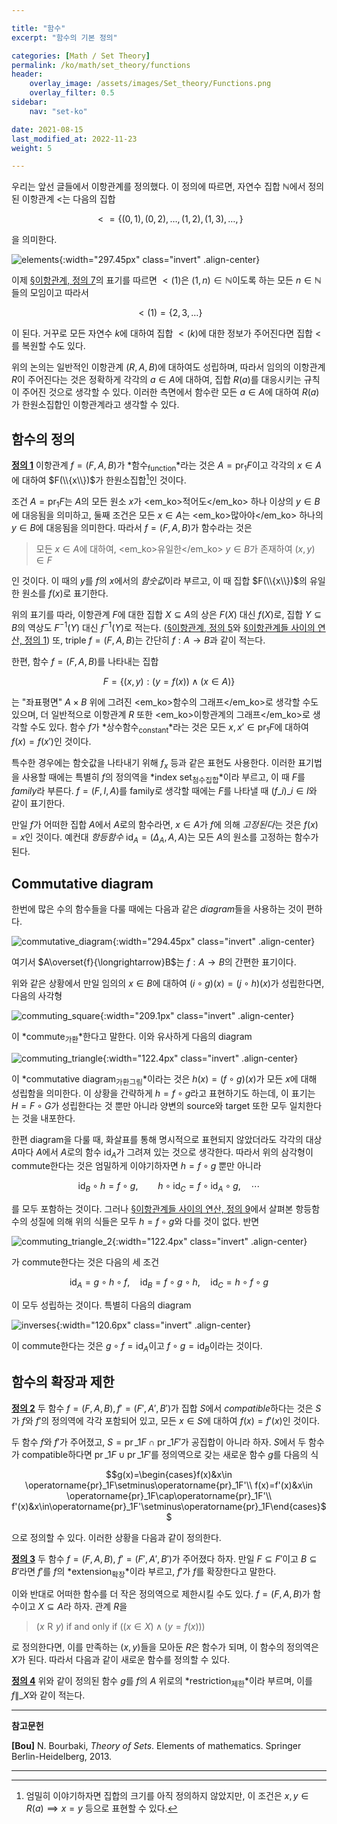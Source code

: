 ```yaml
---

title: "함수"
excerpt: "함수의 기본 정의"

categories: [Math / Set Theory]
permalink: /ko/math/set_theory/functions
header:
    overlay_image: /assets/images/Set_theory/Functions.png
    overlay_filter: 0.5
sidebar: 
    nav: "set-ko"

date: 2021-08-15
last_modified_at: 2022-11-23
weight: 5

---
```


우리는 앞선 글들에서 이항관계를 정의했다. 이 정의에 따르면, 자연수 집합 $\mathbb{N}$에서 정의된 이항관계 $<$는 다음의 집합

$${<}=\{(0,1),(0,2),\ldots, (1,2),(1,3),\ldots, \}$$

을 의미한다. 

![elements](/assets/images/Set_theory/Functions-1.png){:width="297.45px" class="invert" .align-center}

이제 [§이항관계, 정의 7](/ko/math/set_theory/binary_relation#df7)의 표기를 따르면 ${<}(1)$은 $(1,n)\in\mathbb{N}$이도록 하는 모든 $n\in\mathbb{N}$들의 모임이고 따라서

$${<}(1)=\{2,3,\ldots\}$$

이 된다. 거꾸로 모든 자연수 $k$에 대하여 집합 ${<}(k)$에 대한 정보가 주어진다면 집합 $<$를 복원할 수도 있다. 

위의 논의는 일반적인 이항관계 $(R,A,B)$에 대하여도 성립하며, 따라서 임의의 이항관계 $R$이 주어진다는 것은 정확하게 각각의 $a\in A$에 대하여, 집합 $R(a)$를 대응시키는 규칙이 주어진 것으로 생각할 수 있다. 이러한 측면에서 함수란 모든 $a\in A$에 대하여 $R(a)$가 한원소집합인 이항관계라고 생각할 수 있다. 

## 함수의 정의

<div class="definition" markdown="1">

<ins id="df1">**정의 1**</ins> 이항관계 $f=(F,A,B)$가 *함수<sub>function</sub>*라는 것은 $A=\operatorname{pr}_1F$이고 각각의 $x\in A$에 대하여 $F(\\{x\\})$가 한원소집합[^1]인 것이다.

</div>

조건 $A=\operatorname{pr}_1F$는 $A$의 모든 원소 $x$가 <em_ko>적어도</em_ko> 하나 이상의 $y\in B$에 대응됨을 의미하고, 둘째 조건은 모든 $x\in A$는 <em_ko>많아야</em_ko> 하나의 $y\in B$에 대응됨을 의미한다. 따라서 $f=(F,A,B)$가 함수라는 것은

> 모든 $x\in A$에 대하여, <em_ko>유일한</em_ko> $y\in B$가 존재하여 $(x,y)\in F$ 

인 것이다. 이 때의 $y$를 $f$의 $x$에서의 *함숫값*이라 부르고, 이 때 집합 $F(\\{x\\})$의 유일한 원소를 $f(x)$로 표기한다. 

위의 표기를 따라, 이항관계 $F$에 대한 집합 $X\subseteq A$의 상은 $F(X)$ 대신 $f(X)$로, 집합 $Y\subseteq B$의 역상도 $F^{-1}(Y)$ 대신 $f^{-1}(Y)$로 적는다. ([§이항관계, 정의 5](/ko/math/set_theory/binary_relations#df5)와 [§이항관계들 사이의 연산, 정의 1](/ko/math/set_theory/operation_of_binary_relations#df1)) 또, triple $f=(F,A,B)$는 간단히 $f:A\rightarrow B$과 같이 적는다.

한편, 함수 $f=(F,A,B)$를 나타내는 집합

$$F=\{(x,y): (y=f(x))\wedge(x\in A)\}$$

는 "좌표평면" $A\times B$ 위에 그려진 <em_ko>함수의 그래프</em_ko>로 생각할 수도 있으며, 더 일반적으로 이항관계 $R$ 또한 <em_ko>이항관계의 그래프</em_ko>로 생각할 수도 있다. 함수 $f$가 *상수함수<sub>constant</sub>*라는 것은 모든 $x,x'\in \operatorname{pr}_1 F$에 대하여 $f(x)=f(x')$인 것이다.

특수한 경우에는 함숫값을 나타내기 위해 $f_x$ 등과 같은 표현도 사용한다. 이러한 표기법을 사용할 때에는 특별히 $f$의 정의역을 *index set<sub>첨수집합</sub>*이라 부르고, 이 때 $F$를 *family*라 부른다. $f=(F,I,A)$를 family로 생각할 때에는 $F$를 나타낼 때 $(f\_i)\_{i\in I}$와 같이 표기한다.

만일 $f$가 어떠한 집합 $A$에서 $A$로의 함수라면, $x\in A$가 $f$에 의해 *고정된다*는 것은 $f(x)=x$인 것이다. 예컨대 *항등함수* $\operatorname{id}_A=(\Delta_A,A,A)$는 모든 $A$의 원소를 고정하는 함수가 된다. 

## Commutative diagram

한번에 많은 수의 함수들을 다룰 때에는 다음과 같은 *diagram*들을 사용하는 것이 편하다.

![commutative_diagram](/assets/images/Set_theory/Functions-2.png){:width="294.45px"  class="invert" .align-center}

여기서 $A\overset{f}{\longrightarrow}B$는 $f:A\rightarrow B$의 간편한 표기이다.  

위와 같은 상황에서 만일 임의의 $x\in B$에 대하여 $(i\circ g)(x)=(j\circ h)(x)$가 성립한다면, 다음의 사각형

![commuting_square](/assets/images/Set_theory/Functions-3.png){:width="209.1px" class="invert" .align-center}

이 *commute<sub>가환</sub>*한다고 말한다. 이와 유사하게 다음의 diagram

![commuting_triangle](/assets/images/Set_theory/Functions-4.png){:width="122.4px"  class="invert" .align-center}

이 *commutative diagram<sub>가환그림</sub>*이라는 것은 $h(x)=(f\circ g)(x)$가 모든 $x$에 대해 성립함을 의미한다. 이 상황을 간략하게 $h=f\circ g$라고 표현하기도 하는데, 이 표기는 $H=F\circ G$가 성립한다는 것 뿐만 아니라 양변의 source와 target 또한 모두 일치한다는 것을 내포한다.

한편 diagram을 다룰 때, 화살표를 통해 명시적으로 표현되지 않았더라도 각각의 대상 $A$마다 $A$에서 $A$로의 함수 $\operatorname{id}_A$가 그려져 있는 것으로 생각한다. 따라서 위의 삼각형이 commute한다는 것은 엄밀하게 이야기하자면 $h=f\circ g$ 뿐만 아니라 

$${\operatorname{id}_B}\circ h=f\circ g,\qquad h\circ{\operatorname{id}_C}=f\circ{\operatorname{id}_A}\circ g,\quad\cdots$$

를 모두 포함하는 것이다. 그러나 [§이항관계들 사이의 연산, 정의 9](/ko/math/set_theory/operation_of_binary_relations#df9)에서 살펴본 항등함수의 성질에 의해 위의 식들은 모두 $h=f\circ g$와 다를 것이 없다. 반면

![commuting_triangle_2](/assets/images/Set_theory/Functions-5.png){:width="122.4px" class="invert" .align-center}

가 commute한다는 것은 다음의 세 조건

$${\operatorname{id}_A}=g\circ h\circ f,\quad {\operatorname{id}_B}=f\circ g\circ h,\quad {\operatorname{id}_C}=h\circ f\circ g$$

이 모두 성립하는 것이다. 특별히 다음의 diagram

![inverses](/assets/images/Set_theory/Functions-6.png){:width="120.6px" class="invert" .align-center}

이 commute한다는 것은 $g\circ f=\operatorname{id}_A$이고 $f\circ g=\operatorname{id}_B$이라는 것이다.

## 함수의 확장과 제한

<div class="definition" markdown="1">

<ins id="df2">**정의 2**</ins> 두 함수 $f=(F,A,B),f'=(F',A',B')$가 집합 $S$에서 *compatible*하다는 것은 $S$가 $f$와 $f'$의 정의역에 각각 포함되어 있고, 모든 $x\in S$에 대하여 $f(x)=f'(x)$인 것이다.

</div>

두 함수 $f$와 $f'$가 주어졌고, $S=\operatorname{pr}\_1 F\cap\operatorname{pr}\_1 F'$가 공집합이 아니라 하자. $S$에서 두 함수가 compatible하다면 $\operatorname{pr}\_1F\cup\operatorname{pr}\_1F'$를 정의역으로 갖는 새로운 함수 $g$를 다음의 식

$$g(x)=\begin{cases}f(x)&x\in \operatorname{pr}_1F\setminus\operatorname{pr}_1F'\\ f(x)=f'(x)&x\in \operatorname{pr}_1F\cap\operatorname{pr}_1F'\\ f'(x)&x\in\operatorname{pr}_1F'\setminus\operatorname{pr}_1F\end{cases}$$

으로 정의할 수 있다. 이러한 상황을 다음과 같이 정의한다.

<div class="definition" markdown="1">

<ins id="df3">**정의 3**</ins> 두 함수 $f=(F,A,B)$, $f'=(F',A',B')$가 주어졌다 하자. 만일 $F\subseteq F'$이고 $B\subseteq B'$라면 $f'$를 $f$의 *extension<sub>확장</sub>*이라 부르고, $f'$가 $f$를 확장한다고 말한다.

</div>

이와 반대로 어떠한 함수를 더 작은 정의역으로 제한시킬 수도 있다. $f=(F,A,B)$가 함수이고 $X\subseteq A$라 하자. 관계 $R$을 

> $(x\mathrel{R} y)$ if and only if $((x\in X)\wedge(y=f(x)))$

로 정의한다면, 이를 만족하는 $(x,y)$들을 모아둔 $R$은 함수가 되며, 이 함수의 정의역은 $X$가 된다. 따라서 다음과 같이 새로운 함수를 정의할 수 있다.

<div class="definition" markdown="1">

<ins id="df4">**정의 4**</ins> 위와 같이 정의된 함수 $g$를 $f$의 $A$ 위로의 *restriction<sub>제한</sub>*이라 부르며, 이를 $f\|\_{X}$와 같이 적는다.

</div>



---
**참고문헌**

**[Bou]** N. Bourbaki, *Theory of Sets*. Elements of mathematics. Springer Berlin-Heidelberg, 2013.

---

[^1]: 엄밀히 이야기하자면 집합의 크기를 아직 정의하지 않았지만, 이 조건은 $x,y\in R(a)\implies x=y$ 등으로 표현할 수 있다. 